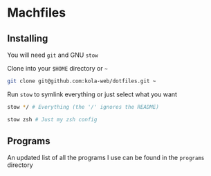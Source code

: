 # Machfiles

## Installing

You will need `git` and GNU `stow`

Clone into your `$HOME` directory or `~`

```bash
git clone git@github.com:kola-web/dotfiles.git ~
```

Run `stow` to symlink everything or just select what you want

```bash
stow */ # Everything (the '/' ignores the README)
```

```bash
stow zsh # Just my zsh config
```

## Programs

An updated list of all the programs I use can be found in the `programs` directory
